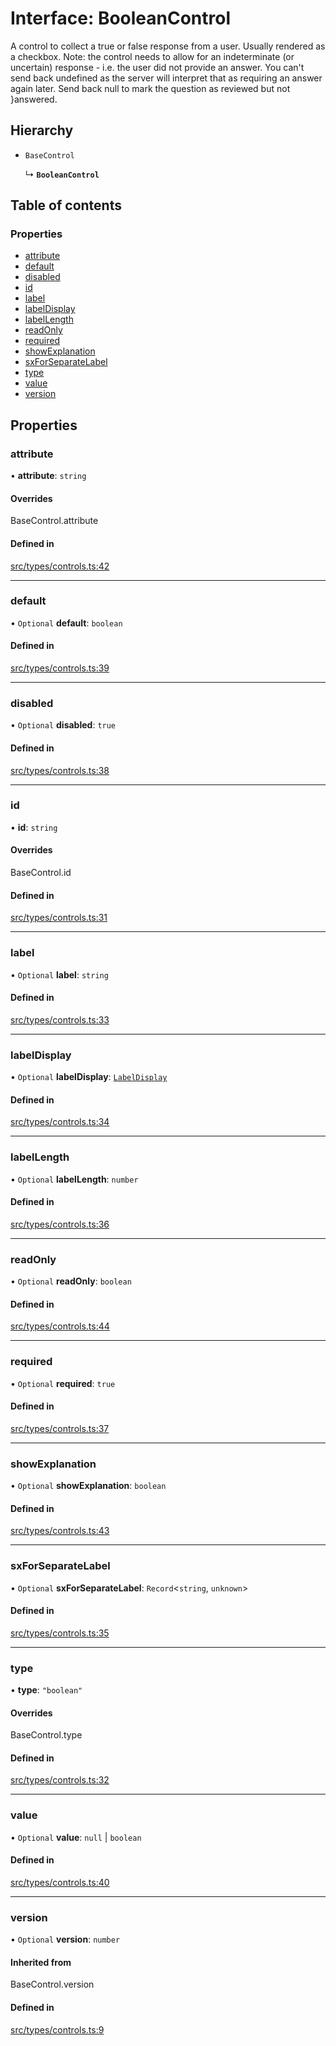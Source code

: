 # Interface: BooleanControl

A control to collect a true or false response from a user. Usually rendered as a checkbox.
Note: the control needs to allow for an indeterminate (or uncertain) response - i.e. the
user did not provide an answer. You can't send back undefined as the server will interpret
that as requiring an answer again later. Send back null to mark the question as reviewed
but not
}answered.

## Hierarchy

- `BaseControl`

  ↳ **`BooleanControl`**

## Table of contents

### Properties

- [attribute](../wiki/BooleanControl#attribute)
- [default](../wiki/BooleanControl#default)
- [disabled](../wiki/BooleanControl#disabled)
- [id](../wiki/BooleanControl#id)
- [label](../wiki/BooleanControl#label)
- [labelDisplay](../wiki/BooleanControl#labeldisplay)
- [labelLength](../wiki/BooleanControl#labellength)
- [readOnly](../wiki/BooleanControl#readonly)
- [required](../wiki/BooleanControl#required)
- [showExplanation](../wiki/BooleanControl#showexplanation)
- [sxForSeparateLabel](../wiki/BooleanControl#sxforseparatelabel)
- [type](../wiki/BooleanControl#type)
- [value](../wiki/BooleanControl#value)
- [version](../wiki/BooleanControl#version)

## Properties

### attribute

• **attribute**: `string`

#### Overrides

BaseControl.attribute

#### Defined in

[src/types/controls.ts:42](https://github.com/decisively-io/interview-sdk/blob/4a50c8c/src/types/controls.ts#L42)

___

### default

• `Optional` **default**: `boolean`

#### Defined in

[src/types/controls.ts:39](https://github.com/decisively-io/interview-sdk/blob/4a50c8c/src/types/controls.ts#L39)

___

### disabled

• `Optional` **disabled**: ``true``

#### Defined in

[src/types/controls.ts:38](https://github.com/decisively-io/interview-sdk/blob/4a50c8c/src/types/controls.ts#L38)

___

### id

• **id**: `string`

#### Overrides

BaseControl.id

#### Defined in

[src/types/controls.ts:31](https://github.com/decisively-io/interview-sdk/blob/4a50c8c/src/types/controls.ts#L31)

___

### label

• `Optional` **label**: `string`

#### Defined in

[src/types/controls.ts:33](https://github.com/decisively-io/interview-sdk/blob/4a50c8c/src/types/controls.ts#L33)

___

### labelDisplay

• `Optional` **labelDisplay**: [`LabelDisplay`](../wiki/Exports#labeldisplay)

#### Defined in

[src/types/controls.ts:34](https://github.com/decisively-io/interview-sdk/blob/4a50c8c/src/types/controls.ts#L34)

___

### labelLength

• `Optional` **labelLength**: `number`

#### Defined in

[src/types/controls.ts:36](https://github.com/decisively-io/interview-sdk/blob/4a50c8c/src/types/controls.ts#L36)

___

### readOnly

• `Optional` **readOnly**: `boolean`

#### Defined in

[src/types/controls.ts:44](https://github.com/decisively-io/interview-sdk/blob/4a50c8c/src/types/controls.ts#L44)

___

### required

• `Optional` **required**: ``true``

#### Defined in

[src/types/controls.ts:37](https://github.com/decisively-io/interview-sdk/blob/4a50c8c/src/types/controls.ts#L37)

___

### showExplanation

• `Optional` **showExplanation**: `boolean`

#### Defined in

[src/types/controls.ts:43](https://github.com/decisively-io/interview-sdk/blob/4a50c8c/src/types/controls.ts#L43)

___

### sxForSeparateLabel

• `Optional` **sxForSeparateLabel**: `Record`<`string`, `unknown`\>

#### Defined in

[src/types/controls.ts:35](https://github.com/decisively-io/interview-sdk/blob/4a50c8c/src/types/controls.ts#L35)

___

### type

• **type**: ``"boolean"``

#### Overrides

BaseControl.type

#### Defined in

[src/types/controls.ts:32](https://github.com/decisively-io/interview-sdk/blob/4a50c8c/src/types/controls.ts#L32)

___

### value

• `Optional` **value**: ``null`` \| `boolean`

#### Defined in

[src/types/controls.ts:40](https://github.com/decisively-io/interview-sdk/blob/4a50c8c/src/types/controls.ts#L40)

___

### version

• `Optional` **version**: `number`

#### Inherited from

BaseControl.version

#### Defined in

[src/types/controls.ts:9](https://github.com/decisively-io/interview-sdk/blob/4a50c8c/src/types/controls.ts#L9)
